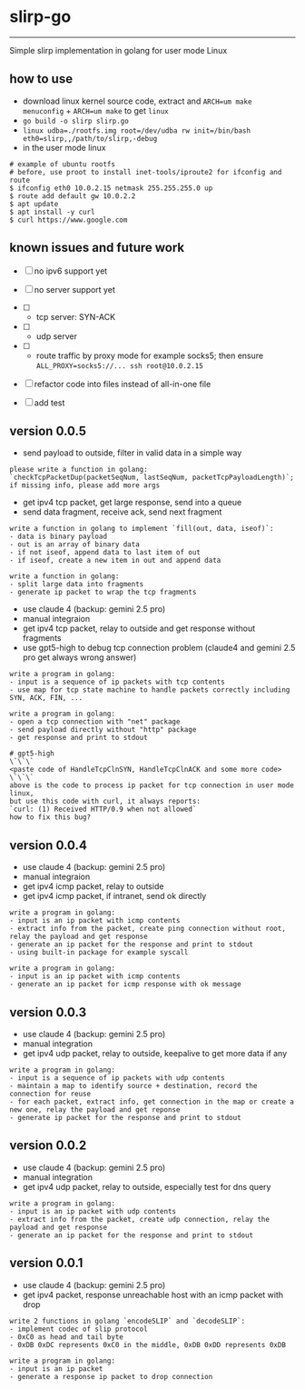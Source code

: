 # slirp-go
----------

Simple slirp implementation in golang for user mode Linux

## how to use

- download linux kernel source code, extract and `ARCH=um make menuconfig` + `ARCH=um make` to get `linux`
- `go build -o slirp slirp.go`
- `linux udba=./rootfs.img root=/dev/udba rw init=/bin/bash eth0=slirp,,/path/to/slirp,-debug`
- in the user mode linux

```
# example of ubuntu rootfs
# before, use proot to install inet-tools/iproute2 for ifconfig and route
$ ifconfig eth0 10.0.2.15 netmask 255.255.255.0 up
$ route add default gw 10.0.2.2
$ apt update
$ apt install -y curl
$ curl https://www.google.com
```
## known issues and future work

- [ ] no ipv6 support yet
- [ ] no server support yet
- [ ] - tcp server: SYN-ACK
- [ ] - udp server
- [ ] - route traffic by proxy mode for example socks5; then ensure `ALL_PROXY=socks5://... ssh root@10.0.2.15`
- [ ] refactor code into files instead of all-in-one file
- [ ] add test


## version 0.0.5

- send payload to outside, filter in valid data in a simple way

```
please write a function in golang:
`checkTcpPacketDup(packetSeqNum, lastSeqNum, packetTcpPayloadLength)`;
if missing info, please add more args
```

- get ipv4 tcp packet, get large response, send into a queue
- send data fragment, receive ack, send next fragment

```
write a function in golang to implement `fill(out, data, iseof)`:
- data is binary payload
- out is an array of binary data
- if not iseof, append data to last item of out
- if iseof, create a new item in out and append data
```

```
write a function in golang:
- split large data into fragments
- generate ip packet to wrap the tcp fragments
```

- use claude 4 (backup: gemini 2.5 pro)
- manual integraion
- get ipv4 tcp packet, relay to outside and get response without fragments
- use gpt5-high to debug tcp connection problem (claude4 and gemini 2.5 pro get always wrong answer)

```
write a program in golang:
- input is a sequence of ip packets with tcp contents
- use map for tcp state machine to handle packets correctly including SYN, ACK, FIN, ...
```

```
write a program in golang:
- open a tcp connection with "net" package
- send payload directly without "http" package
- get response and print to stdout
```

```
# gpt5-high
\`\`\`
<paste code of HandleTcpClnSYN, HandleTcpClnACK and some more code>
\`\`\`
above is the code to process ip packet for tcp connection in user mode linux,
but use this code with curl, it always reports:
`curl: (1) Received HTTP/0.9 when not allowed`
how to fix this bug?
```

## version 0.0.4

- use claude 4 (backup: gemini 2.5 pro)
- manual integraion
- get ipv4 icmp packet, relay to outside
- get ipv4 icmp packet, if intranet, send ok directly

```
write a program in golang:
- input is an ip packet with icmp contents
- extract info from the packet, create ping connection without root, relay the payload and get response
- generate an ip packet for the response and print to stdout
- using built-in package for example syscall
```

```
write a program in golang:
- input is an ip packet with icmp contents
- generate an ip packet for icmp response with ok message
```

## version 0.0.3

- use claude 4 (backup: gemini 2.5 pro)
- manual integration
- get ipv4 udp packet, relay to outside, keepalive to get more data if any

```
write a program in golang:
- input is a sequence of ip packets with udp contents
- maintain a map to identify source + destination, record the connection for reuse
- for each packet, extract info, get connection in the map or create a new one, relay the payload and get reponse
- generate ip packet for the response and print to stdout
```

## version 0.0.2

- use claude 4 (backup: gemini 2.5 pro)
- manual integration
- get ipv4 udp packet, relay to outside, especially test for dns query

```
write a program in golang:
- input is an ip packet with udp contents
- extract info from the packet, create udp connection, relay the payload and get response
- generate an ip packet for the response and print to stdout
```

## version 0.0.1

- use claude 4 (backup: gemini 2.5 pro)
- get ipv4 packet, response unreachable host with an icmp packet with drop

```
write 2 functions in golang `encodeSLIP` and `decodeSLIP`:
- implement codec of slip protocol
- 0xC0 as head and tail byte
- 0xDB 0xDC represents 0xC0 in the middle, 0xDB 0xDD represents 0xDB
```

```
write a program in golang:
- input is an ip packet
- generate a response ip packet to drop connection
```

